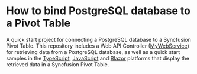 # How to bind PostgreSQL database to a Pivot Table

A quick start project for connecting a PostgreSQL database to a Syncfusion Pivot Table. This repository includes a Web API Controller ([MyWebService](./MyWebService/)) for retrieving data from a PostgreSQL database, as well as a quick start samples in the [TypeScript](./Typescript/), [JavaScript](./Javascript/) and [Blazor](./Blazor/) platforms that display the retrieved data in a Syncfusion Pivot Table.